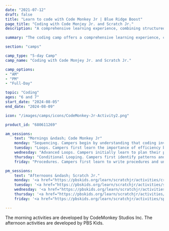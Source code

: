 ```yaml
---
date: "2021-07-12"
draft: false
title: "Learn to code with Code Monkey Jr | Blue Ridge Boost"
page_title: "Coding with Code Monjey Jr. and Scratch Jr."
description: "A comprehensive learning experience, combining structured morning sessions using Code Monkey Jr with creative afternoon projects using PBS KIDS ScratchJr"

summary: "The coding camp offers a comprehensive learning experience, combining structured morning sessions using Code Monkey Jr with creative afternoon projects using PBS KIDS ScratchJr. Mornings focus on fundamental coding concepts, progressing from basic sequencing to loops, advanced loops, conditional looping, and procedures. Afternoons engage campers in themed projects inspired by popular PBS shows, exploring topics like animal abilities, odd patterns, plant growth, decision-making, and space exploration. This balanced approach allows children to build strong coding foundations while applying their skills to fun, interactive projects, fostering both technical knowledge and creativity throughout the week."

section: "camps"

camp_type: "5-day Camp"
camp_name: "Coding with Code Monjey Jr. and Scratch Jr."

camp_options: 
- "AM"
- "PM"
- "Full-Day"

topic: "Coding"
ages: "6 and 7"
start_date: "2024-08-05"
end_date: "2024-08-09"

icon: "/images/camps/icons/CodeMonkey-Jr-Activity2.png"

product_id: "680611269"

am_sessions:
    text: "Mornings &ndash; Code Monkey Jr"
    monday: "Sequencing. Campers begin by understanding that coding involves giving precise instructions to a computer, exemplified through creating a simple dance routine. They then use the Code Monkey™ platform to complete initial coding exercises, employing commands to move left and right. As they progress, they learn new commands and how to plan and code complex sequences. Eventually, they are introduced to additional commands, such as jump, and use their accumulated knowledge to solve increasingly complex problems."
    tuesday: "Loops. Campers first learn the importance of efficiency by evaluating multiple solutions to a problem. They then discover how to write concise code using loops to handle repetition. As they progress, they practice creating longer loops that contain two or more commands. Finally, they explore the concept of loop termination, understanding why some loops finish and others run indefinitely, touching on fundamental questions in theoretical computer science."
    wednesday: "Advanced Loops. Campers initially learn to plan their path by moving in one direction and then returning to reach a treasure chest. They continue practicing by deciding the optimal movements to collect all the bananas. As they advance, they code increasingly complex paths, refining their sequencing skills. Finally, in the Advanced Loops chapter, students enhance their understanding by adding commands before the loop, identifying patterns, and determining the starting point to guide the monkey effectively. "
    thursday: "Conditional Looping. Campers first identify patterns and commands that precede loops. They then code loops with three to four commands. Next, they explore conditional loops, which repeat based on conditions, and practice planning their sequences. In advanced conditional looping, students learn to create loops with two instructions, implement multiple loops in sequence, navigate using multiple loops, and apply conditional loops to various parts of their solution."
    friday: "Procedures. Campers first learn to write procedures and understand modular solutions. They then continue practicing procedure writing. As they progress, they use multiple, increasingly complex procedures in each challenge. Finally, they tackle advanced procedure challenges, validating paths and navigating in both directions to collect bananas and reach the treasure chest."

pm_sessions:
    text: "Afternoons &ndash; Scratch Jr."
    monday: '<a href="https://pbskids.org/learn/scratchjr/activities/creature-powers">Creature Powers</a>. Unleash Animal Abilities! Inspired by the popular WILD KRATTS series, this engaging project challenges young creators to dive into the animal kingdom using PBS KIDS ScratchJr. Participants will design interactive projects showcasing various creatures and their fascinating characteristics.'
    tuesday: '<a href="https://pbskids.org/learn/scratchjr/activities/something-odd">Something Odd</a>. Peculiar Patterns Puzzle! Inspired by the quirky world of ODD SQUAD, this activity challenges young problem-solvers to tackle bizarre brainteasers using their coding prowess. Participants will harness the power of PBS KIDS ScratchJr to craft their own wonderfully weird projects centered around patterns.'
    wednesday: '<a href="https://pbskids.org/learn/scratchjr/activities/how-plants-grow">How Plants Grow</a>. Green Thumb Coding Adventure! Inspired by the ever-enthusiastic NATURE CAT, this activity invites young botanists to explore the fascinating world of plant growth through digital gardening. Using PBS KIDS ScratchJr, children will cultivate their own virtual plants and trees while learning about cause and effect relationships in nature.'
    thursday: '<a href="https://pbskids.org/learn/scratchjr/activities/beckys-choice">Becky Choice</a>. Heroic Dilemma Decoder! Join WordGirl in this thought-provoking coding challenge where young programmers will navigate the complexities of decision-making. Using PBS KIDS ScratchJr, children will create an interactive scenario where our vocabulary-savvy superhero faces a tricky choice: save the day or attend a birthday celebration.'
    friday: '<a href="https://pbskids.org/learn/scratchjr/activities/space-exploration">Space Exploration</a>. Cosmic Coding Quest! Inspired by the interstellar adventures of READY JET GO!, this activity launches young space enthusiasts into a digital exploration of our solar system. Using PBS KIDS ScratchJr, budding astronauts will program their own galactic journeys and uncover the wonders of space.'

---
```


<div class="container">
The morning activities are developed by CodeMonkey Studios Inc. The afternoon activities are developed by PBS Kids.
</div>
